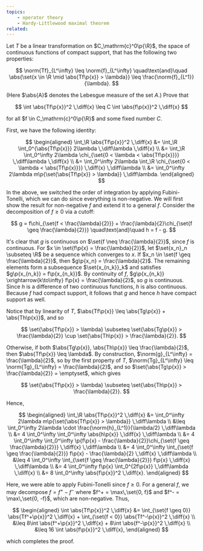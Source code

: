 ```yaml
---
topics:
    - operator theory
    - Hardy-Littlewood maximal theorem
related:
---
```


<problem>

Let $T$ be a linear transformation on $C_\mathrm{c}^0\p{\R}$, the space of continuous functions of compact support, that has the following two properties:

$$
\norm{Tf}_{L^\infty} \leq \norm{f}_{L^\infty}
\quad\text{and}\quad
\abs{\set{x \in \R \mid \abs{Tf\p{x}} > \lambda}} \leq \frac{\norm{f}_{L^1}}{\lambda}.
$$

(Here $\abs{A}$ denotes the Lebesgue measure of the set $A$.) Prove that

$$
\int \abs{Tf\p{x}}^2 \,\diff{x}
    \leq C \int \abs{f\p{x}}^2 \,\diff{x}
$$

for all $f \in C_\mathrm{c}^0\p{\R}$ and some fixed number $C$.

</problem>

<solution>

First, we have the following identity:

$$
\begin{aligned}
    \int_\R \abs{Tf\p{x}}^2 \,\diff{x}
        &= \int_\R \int_0^{\abs{Tf\p{x}}} 2\lambda \,\diff\lambda \,\diff{x} \\
        &= \int_\R \int_0^\infty 2\lambda \chi_{\set{0 < \lambda < \abs{Tf\p{x}}}} \,\diff\lambda \,\diff{x} \\
        &= \int_0^\infty 2\lambda \int_\R \chi_{\set{0 < \lambda < \abs{Tf\p{x}}}} \,\diff{x} \,\diff\lambda \\
        &= \int_0^\infty 2\lambda m\p{\set{\abs{Tf\p{x}} > \lambda}} \,\diff\lambda.
\end{aligned}
$$

In the above, we switched the order of integration by applying Fubini-Tonelli, which we can do since everything is non-negative. We will first show the result for non-negative $f$ and extend it to a general $f$. Consider the decomposition of $f \geq 0$ via a cutoff:

$$
g = f\chi_{\set{f < \frac{\lambda}{2}}} + \frac{\lambda}{2}\chi_{\set{f \geq \frac{\lambda}{2}}}
\quad\text{and}\quad
h = f - g.
$$

It's clear that $g$ is continuous on $\set{f \neq \frac{\lambda}{2}}$, since $f$ is continuous. For $x \in \set{f\p{x} = \frac{\lambda}{2}}$, let $\set{x_n}_n \subseteq \R$ be a sequence which converges to $x$. If $x_n \in \set{f \geq \frac{\lambda}{2}}$, then $g\p{x_n} = \frac{\lambda}{2}$. The remaining elements form a subsequence $\set{x_{n_k}}_k$ and satisfies $g\p{x_{n_k}} = f\p{x_{n_k}}$. By continuity of $f$, $g\p{x_{n_k}} \xrightarrow{k\to\infty} f\p{x} = \frac{\lambda}{2}$, so $g$ is continuous. Since $h$ is a difference of two continuous functions, $h$ is also continuous. Because $f$ had compact support, it follows that $g$ and hence $h$ have compact support as well.

Notice that by linearity of $T$, $\abs{Tf\p{x}} \leq \abs{Tg\p{x}} + \abs{Th\p{x}}$, and so

$$
\set{\abs{Tf\p{x}} > \lambda} \subseteq \set{\abs{Tg\p{x}} > \frac{\lambda}{2}} \cup \set{\abs{Th\p{x}} > \frac{\lambda}{2}}.
$$

Otherwise, if both $\abs{Tg\p{x}}, \abs{Th\p{x}} \leq \frac{\lambda}{2}$, then $\abs{Tf\p{x}} \leq \lambda$. By construction, $\norm{g}_{L^\infty} = \frac{\lambda}{2}$, so by the first property of $T$, $\norm{Tg}_{L^\infty} \leq \norm{Tg}_{L^\infty} = \frac{\lambda}{2}$, and so $\set{\abs{Tg\p{x}} > \frac{\lambda}{2}} = \emptyset$, which gives

$$
\set{\abs{Tf\p{x}} > \lambda} \subseteq \set{\abs{Th\p{x}} > \frac{\lambda}{2}}.
$$

Hence,

$$
\begin{aligned}
    \int_\R \abs{Tf\p{x}}^2 \,\diff{x}
        &= \int_0^\infty 2\lambda m\p{\set{\abs{Tf\p{x}} > \lambda}} \,\diff\lambda \\
        &\leq \int_0^\infty 2\lambda \cdot \frac{\norm{h}_{L^1}}{\lambda/2} \,\diff\lambda \\
        &= 4 \int_0^\infty \int_0^\infty \abs{h\p{x}} \,\diff{x} \,\diff\lambda \\
        &= 4 \int_0^\infty \int_0^\infty \p{f\p{x} - \frac{\lambda}{2}}\chi_{\set{f \geq \frac{\lambda}{2}}} \,\diff{x} \,\diff\lambda \\
        &= 4 \int_0^\infty \int_{\set{f \geq \frac{\lambda}{2}}} f\p{x} - \frac{\lambda}{2} \,\diff{x} \,\diff\lambda \\
        &\leq 4 \int_0^\infty \int_{\set{f \geq \frac{\lambda}{2}}} f\p{x} \,\diff{x} \,\diff\lambda \\
        &= 4 \int_0^\infty f\p{x} \int_0^{2f\p{x}} \,\diff\lambda \,\diff{x} \\
        &= 8 \int_0^\infty \abs{f\p{x}}^2 \,\diff{x}.
\end{aligned}
$$

Here, we were able to apply Fubini-Tonelli since $f \geq 0$. For a general $f$, we may decompose $f = f^+ - f^-$ where $f^+ = \max\,\set{0, f}$ and $f^- = \max\,\set{0, -f}$, which are non-negative. Thus,

$$
\begin{aligned}
    \int \abs{Tf\p{x}}^2 \,\diff{x}
        &= \int_{\set{f \geq 0}} \abs{Tf^+\p{x}}^2 \,\diff{x} + \int_{\set{f < 0}} \abs{Tf^-\p{x}}^2 \,\diff{x} \\
        &\leq 8\int \abs{f^+\p{x}}^2 \,\diff{x} + 8\int \abs{f^-\p{x}}^2 \,\diff{x} \\
        &\leq 16 \int \abs{f\p{x}}^2 \,\diff{x},
\end{aligned}
$$

which completes the proof.

</solution>
